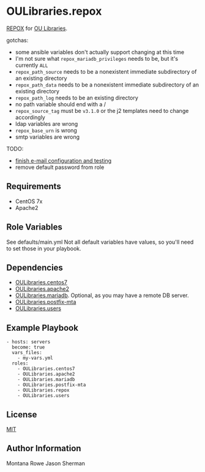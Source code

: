 OULibraries.repox
=========

[REPOX](https://github.com/europeana/REPOX "REPOX on github") for [OU Libraries](https://github.com/OULibraries/ "GitHub").

gotchas:
* some ansible variables don't actually support changing at this time
* I'm not sure what `repox_mariadb_privileges` needs to be, but it's currently `ALL`
* `repox_path_source` needs to be a nonexistent immediate subdirectory of an existing directory
* `repox_path_data` needs to be a nonexistent immediate subdirectory of an existing directory
* `repox_path_log` needs to be an existing directory
* no path variable should end with a /
* `repox_source_tag` must be `v3.1.0` or the j2 templates need to change accordingly
* ldap variables are wrong
* `repox_base_urn` is wrong
* smtp variables are wrong

TODO:
  * [finish e-mail configuration and testing](https://github.com/OULibraries/ansible-role-repox/issues/4 "GitHub issue 4")
  * remove default password from role


Requirements
------------

* CentOS 7x
* Apache2

Role Variables
--------------

See defaults/main.yml
Not all default variables have values, so you'll need to set those in your playbook.

Dependencies
------------

* [OULibraries.centos7](https://github.com/OULibraries/ansible-role-centos7 "GitHub repo")
* [OULibraries.apache2](https://github.com/OULibraries/ansible-role-apache2 "GitHub repo")
* [OULibraries.mariadb](https://github.com/OULibraries/ansible-role-mariadb "GitHub repo"). Optional, as you may have a remote DB server.
* [OULibraries.postfix-mta](https://github.com/OULibraries/ansible-role-postfix-mta "GitHub repo")
* [OULibraries.users](https://github.com/OULibraries/ansible-role-users "GitHub repo")

Example Playbook
----------------


```
- hosts: servers
  become: true
  vars_files:
    - my-vars.yml
  roles:
    - OULibraries.centos7
    - OULibraries.apache2
    - OULibraries.mariadb
    - OULibraries.postfix-mta
    - OULibraries.repox
    - OULibraries.users
```

License
-------

[MIT](https://github.com/OULibraries/ansible-role-repox/blob/master/LICENSE)

Author Information
------------------

Montana Rowe
Jason Sherman
